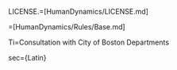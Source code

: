 LICENSE.=[HumanDynamics/LICENSE.md]

=[HumanDynamics/Rules/Base.md]

Ti=Consultation with City of Boston Departments

sec={Latin}
